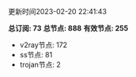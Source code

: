 更新时间2023-02-20 22:41:43

**总订阅: 73**
**总节点: 888**
**有效节点: 255**
- v2ray节点: 172
- ss节点: 81
- trojan节点: 2
